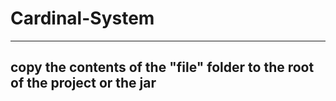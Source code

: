 # Cardinal-System
---
## copy the contents of the "file" folder to the root of the project or the jar